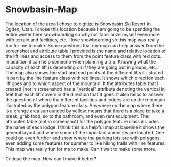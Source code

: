 # Snowbasin-Map

The location of the area I chose to digitize is Snowbasin Ski Resort in Ogden, Utah. I chose this location because I am going to be spending the entire winter here snowboarding so why not familiarize myself even more with terrain and facilities, etc. I love snowboarding so this map was really fun for me to make. Some questions that my map can help answer from the screenshot and attribute table I provided is the name and relative location of the lift lines and access to them from the point feature class with red dots. In addition it can help someone when planning a trip. Knowing what the capacity of each lift is depending on if they are going out in groups, etc. The map also shows the start and end points of the different lifts illustrated in part by the line feature class with red lines. It shows which direction each lift goes and to which aspect of the mountain. It the attributes table that I created (not in screenshot) has a "Vertical" attribute denoting the vertical in feet that each lift covers in the direction that it goes. It also helps to answer the question of where the different facilities and lodges are on the mountain illustrated by the polygon feature class. Anywhere on the map where there is a orange area surrounded by yellow, means that there is a place to take a break, grab food, so to the bathroom, and even rent equipment. The attributes table (not in screenshot) for the polygon feature class includes the name of each lodge. I think this is a helpful map at baseline it shows the general layout and where some of the important amenities are located. One could go even further and show where the parking lots are with polygons, even adding some features for summer to like hiking trails with line features. This map was really fun for me to make. Can't wait to make some more.

Critique the map. How can I make it better?
